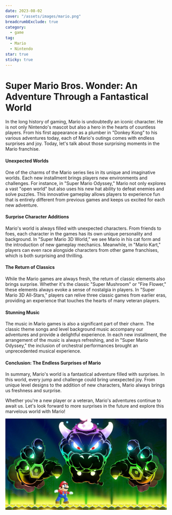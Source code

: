 ```yaml
---
date: 2023-08-02
cover: "/assets/images/mario.png"
breadcrumbExclude: true
category:
  - game
tag:
  - Mario
  - Nintendo
star: true
sticky: true
---
```


# Super Mario Bros. Wonder: An Adventure Through a Fantastical World

In the long history of gaming, Mario is undoubtedly an iconic character. He is not only Nintendo's mascot but also a hero in the hearts of countless players. From his first appearance as a plumber in "Donkey Kong" to his various adventures today, each of Mario's outings comes with endless surprises and joy. Today, let's talk about those surprising moments in the Mario franchise.
#### Unexpected Worlds

One of the charms of the Mario series lies in its unique and imaginative worlds. Each new installment brings players new environments and challenges. For instance, in "Super Mario Odyssey," Mario not only explores a vast "open world" but also uses his new hat ability to defeat enemies and solve puzzles. This innovative gameplay allows players to experience fun that is entirely different from previous games and keeps us excited for each new adventure.

#### Surprise Character Additions

Mario's world is always filled with unexpected characters. From friends to foes, each character in the games has its own unique personality and background. In "Super Mario 3D World," we see Mario in his cat form and the introduction of new gameplay mechanics. Meanwhile, in "Mario Kart," players can even race alongside characters from other game franchises, which is both surprising and thrilling.

#### The Return of Classics

While the Mario games are always fresh, the return of classic elements also brings surprise. Whether it's the classic "Super Mushroom" or "Fire Flower," these elements always evoke a sense of nostalgia in players. In "Super Mario 3D All-Stars," players can relive three classic games from earlier eras, providing an experience that touches the hearts of many veteran players.

#### Stunning Music

The music in Mario games is also a significant part of their charm. The classic theme songs and level background music accompany our adventures and provide a delightful experience. In each new installment, the arrangement of the music is always refreshing, and in "Super Mario Odyssey," the inclusion of orchestral performances brought an unprecedented musical experience.


#### Conclusion: The Endless Surprises of Mario

In summary, Mario's world is a fantastical adventure filled with surprises. In this world, every jump and challenge could bring unexpected joy. From unique level designs to the addition of new characters, Mario always brings us freshness and surprise.

Whether you're a new player or a veteran, Mario's adventures continue to await us. Let's look forward to more surprises in the future and explore this marvelous world with Mario!

![](image-2.png)

